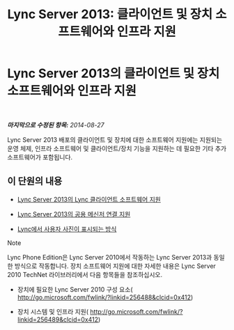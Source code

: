 ﻿---
title: 'Lync Server 2013: 클라이언트 및 장치 소프트웨어와 인프라 지원'
TOCTitle: 클라이언트 및 장치 소프트웨어와 인프라 지원
ms:assetid: 5dcccc2d-efb0-4e7d-9f14-34435fac8dde
ms:mtpsurl: https://technet.microsoft.com/ko-kr/library/Gg398412(v=OCS.15)
ms:contentKeyID: 49303776
ms.date: 08/24/2015
mtps_version: v=OCS.15
ms.translationtype: HT
---

# Lync Server 2013의 클라이언트 및 장치 소프트웨어와 인프라 지원

 

_**마지막으로 수정된 항목:** 2014-08-27_

Lync Server 2013 배포의 클라이언트 및 장치에 대한 소프트웨어 지원에는 지원되는 운영 체제, 인프라 소프트웨어 및 클라이언트/장치 기능을 지원하는 데 필요한 기타 추가 소프트웨어가 포함됩니다.

## 이 단원의 내용

  -   
    [Lync Server 2013의 Lync 클라이언트 소프트웨어 지원](lync-server-2013-lync-client-software-support.md)

  -   
    [Lync Server 2013의 공용 메신저 연결 지원](lync-server-2013-support-for-public-instant-messenger-connectivity.md)

  -   
    [Lync에서 사용자 사진이 표시되는 방식](how-user-photos-are-displayed-in-lync.md)


> [!NOTE]
> Lync Phone Edition은 Lync Server 2010에서 작동하는 Lync Server 2013과 동일한 방식으로 작동합니다. 장치 소프트웨어 지원에 대한 자세한 내용은 Lync Server 2010 TechNet 라이브러리에서 다음 항목들을 참조하십시오. 
> <UL>
> <LI>
> <P>장치에 필요한 Lync Server 2010 구성 요소( <A class=uri href="http://go.microsoft.com/fwlink/?linkid=256488%26clcid=0x412">http://go.microsoft.com/fwlink/?linkid=256488&amp;clcid=0x412</A>)</P>
> <LI>
> <P>장치 시스템 및 인프라 지원( <A class=uri href="http://go.microsoft.com/fwlink/?linkid=256489%26clcid=0x412">http://go.microsoft.com/fwlink/?linkid=256489&amp;clcid=0x412</A>)</P></LI></UL>


